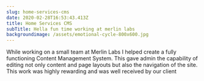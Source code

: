 ```yaml
---
slug: home-services-cms
date: 2020-02-28T16:53:43.413Z
title: Home Services CMS
subTitle: Hella fun time working at merlin labs
backgroundimage: /assets/emotional-cycle-800x600.jpg
---
```

While working on a small team at Merlin Labs I helped create a fully functioning Content Management System. This gave admin the capability of editing not only content and page layouts but also the navigation of the site. This work was highly rewarding and was well received by our client

